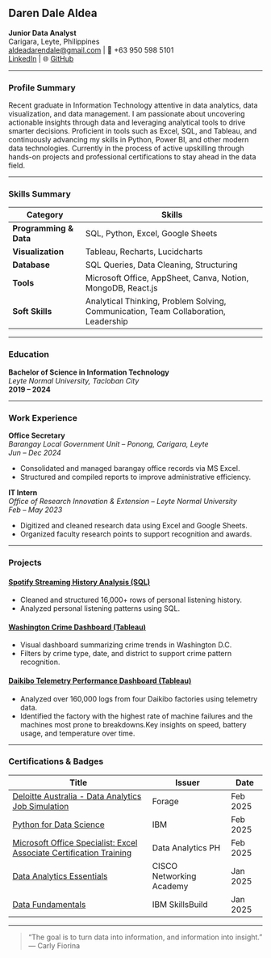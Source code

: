 ##  Daren Dale Aldea  
**Junior Data Analyst**  
 Carigara, Leyte, Philippines  
 [aldeadarendale@gmail.com](mailto:aldeadarendale@gmail.com) | 📱 +63 950 598 5101  
 [LinkedIn](https://www.linkedin.com/in/daren-dale-aldea) | 🌐 [GitHub](https://github.com/legendaren-arc)

---

### Profile Summary

Recent graduate in Information Technology attentive in data analytics, data visualization, and data management. I am passionate about uncovering actionable insights through data and leveraging analytical tools to drive smarter decisions. Proficient in tools such as Excel, SQL, and Tableau, and continuously advancing my skills in Python, Power BI, and other modern data technologies. Currently in the process of active upskilling through hands-on projects and professional certifications to stay ahead in the data field.

---

### Skills Summary

| Category | Skills |
|---|---|
| **Programming & Data** | SQL, Python, Excel, Google Sheets |
| **Visualization** | Tableau, Recharts, Lucidcharts |
| **Database** | SQL Queries, Data Cleaning, Structuring |
| **Tools** | Microsoft Office, AppSheet, Canva, Notion, MongoDB, React.js |
| **Soft Skills** | Analytical Thinking, Problem Solving, Communication, Team Collaboration, Leadership |

---

### Education

**Bachelor of Science in Information Technology**  
*Leyte Normal University, Tacloban City*  
**2019 – 2024**

---

### Work Experience

**Office Secretary**  
*Barangay Local Government Unit – Ponong, Carigara, Leyte*  
 *Jun – Dec 2024*  
- Consolidated and managed barangay office records via MS Excel.  
- Structured and compiled reports to improve administrative efficiency.

**IT Intern**  
*Office of Research Innovation & Extension – Leyte Normal University*  
 *Feb – May 2023*  
- Digitized and cleaned research data using Excel and Google Sheets.  
- Organized faculty research points to support recognition and awards.

---

###  Projects

#### [Spotify Streaming History Analysis (SQL)](https://github.com/legendaren-arc/sql-projects/tree/main/spotify-stream-history-analysis)
- Cleaned and structured 16,000+ rows of personal listening history.
- Analyzed personal listening patterns using SQL. 

#### [Washington Crime Dashboard (Tableau)](https://public.tableau.com/app/profile/daren.dale.aldea/viz/WashingtonCrimes/Dashboard1)
- Visual dashboard summarizing crime trends in Washington D.C.
- Filters by crime type, date, and district to support crime pattern recognition.

#### [Daikibo Telemetry Performance Dashboard (Tableau)](https://public.tableau.com/app/profile/daren.dale.aldea/viz/DaikiboTelemetryPerformance/Daikibo-telemetry-dashboard)
- Analyzed over 160,000 logs from four Daikibo factories using telemetry data.
- Identified the factory with the highest rate of machine failures and the machines most prone to breakdowns.Key insights on speed, battery usage, and temperature over time.

---

### Certifications & Badges

| Title | Issuer | Date |
|---|---|---|
| [Deloitte Australia - Data Analytics Job Simulation](https://drive.google.com/file/d/1UKchPF0H14QzliXVqo4qFOjue5m3tz2Q/view) | Forage | Feb 2025 |
| [Python for Data Science](https://courses.yl-ptech.skillsnetwork.site/certificates/4d972666633e423aa2b6f5f15ca89ba9) | IBM | Feb 2025 |
| [Microsoft Office Specialist: Excel Associate Certification Training](https://drive.google.com/file/d/1eN14Uqr0wrXfoExuY3N6SivzDVAFE-D_/view) | Data Analytics PH | Feb 2025 |
| [Data Analytics Essentials](https://www.credly.com/badges/5489d7ec-b6c6-4659-99af-512056086d46/linked_in_profile) | CISCO Networking Academy | Jan 2025 |
| [Data Fundamentals](https://www.credly.com/badges/5c0ff55a-43bf-4ae1-9ad2-d14a7a231a3b/linked_in_profile) | IBM SkillsBuild | Jan 2025 |

---

> “The goal is to turn data into information, and information into insight.” — Carly Fiorina
